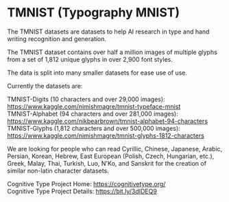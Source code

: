 # TMNIST (Typography MNIST)

The TMNIST datasets are datasets to help AI research in type and hand writing recognition and generation.

The TMNIST dataset contains over half a million images of multiple glyphs from a set of 1,812 unique glyphs in over 2,900 font styles.

The data is split into many smaller datasets for ease use of use. 

Currently the datasets are:

TMNIST-Digits (10 characters and over 29,000 images): https://www.kaggle.com/nimishmagre/tmnist-typeface-mnist      
TMNIST-Alphabet (94 characters and over 281,000 images): https://www.kaggle.com/nikbearbrown/tmnist-alphabet-94-characters     
TMNIST-Glyphs (1,812 characters and over 500,000 images): https://www.kaggle.com/nimishmagre/tmnist-glyphs-1812-characters    

We are looking for people who can read Cyrillic, Chinese, Japanese, Arabic, Persian, Korean, Hebrew, East European (Polish, Czech, Hungarian, etc.), Greek, Malay, Thai, Turkish, Luo, N'Ko, and Sanskrit for the creation of similar non-latin character datasets.  


Cognitive Type Project Home: https://cognitivetype.org/     
Cognitive Type Project Details: https://bit.ly/3dIDEQ9   
